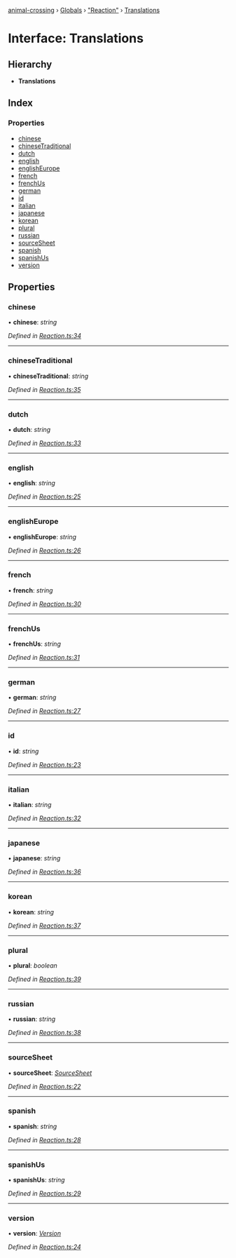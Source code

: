 [animal-crossing](../README.md) › [Globals](../globals.md) › ["Reaction"](../modules/_reaction_.md) › [Translations](_reaction_.translations.md)

# Interface: Translations

## Hierarchy

* **Translations**

## Index

### Properties

* [chinese](_reaction_.translations.md#chinese)
* [chineseTraditional](_reaction_.translations.md#chinesetraditional)
* [dutch](_reaction_.translations.md#dutch)
* [english](_reaction_.translations.md#english)
* [englishEurope](_reaction_.translations.md#englisheurope)
* [french](_reaction_.translations.md#french)
* [frenchUs](_reaction_.translations.md#frenchus)
* [german](_reaction_.translations.md#german)
* [id](_reaction_.translations.md#id)
* [italian](_reaction_.translations.md#italian)
* [japanese](_reaction_.translations.md#japanese)
* [korean](_reaction_.translations.md#korean)
* [plural](_reaction_.translations.md#plural)
* [russian](_reaction_.translations.md#russian)
* [sourceSheet](_reaction_.translations.md#sourcesheet)
* [spanish](_reaction_.translations.md#spanish)
* [spanishUs](_reaction_.translations.md#spanishus)
* [version](_reaction_.translations.md#version)

## Properties

###  chinese

• **chinese**: *string*

*Defined in [Reaction.ts:34](https://github.com/Norviah/animal-crossing/blob/267b9fa/module/types/Reaction.ts#L34)*

___

###  chineseTraditional

• **chineseTraditional**: *string*

*Defined in [Reaction.ts:35](https://github.com/Norviah/animal-crossing/blob/267b9fa/module/types/Reaction.ts#L35)*

___

###  dutch

• **dutch**: *string*

*Defined in [Reaction.ts:33](https://github.com/Norviah/animal-crossing/blob/267b9fa/module/types/Reaction.ts#L33)*

___

###  english

• **english**: *string*

*Defined in [Reaction.ts:25](https://github.com/Norviah/animal-crossing/blob/267b9fa/module/types/Reaction.ts#L25)*

___

###  englishEurope

• **englishEurope**: *string*

*Defined in [Reaction.ts:26](https://github.com/Norviah/animal-crossing/blob/267b9fa/module/types/Reaction.ts#L26)*

___

###  french

• **french**: *string*

*Defined in [Reaction.ts:30](https://github.com/Norviah/animal-crossing/blob/267b9fa/module/types/Reaction.ts#L30)*

___

###  frenchUs

• **frenchUs**: *string*

*Defined in [Reaction.ts:31](https://github.com/Norviah/animal-crossing/blob/267b9fa/module/types/Reaction.ts#L31)*

___

###  german

• **german**: *string*

*Defined in [Reaction.ts:27](https://github.com/Norviah/animal-crossing/blob/267b9fa/module/types/Reaction.ts#L27)*

___

###  id

• **id**: *string*

*Defined in [Reaction.ts:23](https://github.com/Norviah/animal-crossing/blob/267b9fa/module/types/Reaction.ts#L23)*

___

###  italian

• **italian**: *string*

*Defined in [Reaction.ts:32](https://github.com/Norviah/animal-crossing/blob/267b9fa/module/types/Reaction.ts#L32)*

___

###  japanese

• **japanese**: *string*

*Defined in [Reaction.ts:36](https://github.com/Norviah/animal-crossing/blob/267b9fa/module/types/Reaction.ts#L36)*

___

###  korean

• **korean**: *string*

*Defined in [Reaction.ts:37](https://github.com/Norviah/animal-crossing/blob/267b9fa/module/types/Reaction.ts#L37)*

___

###  plural

• **plural**: *boolean*

*Defined in [Reaction.ts:39](https://github.com/Norviah/animal-crossing/blob/267b9fa/module/types/Reaction.ts#L39)*

___

###  russian

• **russian**: *string*

*Defined in [Reaction.ts:38](https://github.com/Norviah/animal-crossing/blob/267b9fa/module/types/Reaction.ts#L38)*

___

###  sourceSheet

• **sourceSheet**: *[SourceSheet](../enums/_reaction_.sourcesheet.md)*

*Defined in [Reaction.ts:22](https://github.com/Norviah/animal-crossing/blob/267b9fa/module/types/Reaction.ts#L22)*

___

###  spanish

• **spanish**: *string*

*Defined in [Reaction.ts:28](https://github.com/Norviah/animal-crossing/blob/267b9fa/module/types/Reaction.ts#L28)*

___

###  spanishUs

• **spanishUs**: *string*

*Defined in [Reaction.ts:29](https://github.com/Norviah/animal-crossing/blob/267b9fa/module/types/Reaction.ts#L29)*

___

###  version

• **version**: *[Version](../enums/_reaction_.version.md)*

*Defined in [Reaction.ts:24](https://github.com/Norviah/animal-crossing/blob/267b9fa/module/types/Reaction.ts#L24)*
